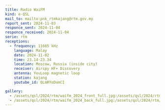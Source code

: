 ```yaml
---
title: Radio WaiFM
kind: e-QSL
mail_to: mailto:pnk_rtmkajang@rtm.gov.my
report_sent: 2024-11-03
responce_sent: 2024-11-04
responce_received: 2024-11-04
serie: rtm
receptions:
  - frequency: 11665 kHz
    language: Malay
    date: 2024-11-02
    time: 23.14-23.34
    location: Moscow, Russia (inside city)
    receiver: Airspy HF+ Discovery
    antenna: YouLoop magnetic loop
    station: kajang
    youtube_id: QLmRYoDumCI

gallery:
  - /assets/qsl/2024/rtm/waifm_2024_front_full.jpg:/assets/qsl/2024/rtm/waifm_2024_front_small.jpg
  - /assets/qsl/2024/rtm/waifm_2024_back_full.jpg:/assets/qsl/2024/rtm/waifm_2024_back_small.jpg
---
```

